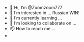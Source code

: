 - 👋 Hi, I’m @Zoomzoom777
- 👀 I’m interested in ... Russian WIN!
- 🌱 I’m currently learning ...
- 💞️ I’m looking to collaborate on ...
- 📫 How to reach me ...
- 
<!---
Zoomzoom777/Zoomzoom777 is a ✨ special ✨ repository because its `README.md` (this file) appears on your GitHub profile.
You can click the Preview link to take a look at your changes.
--->
